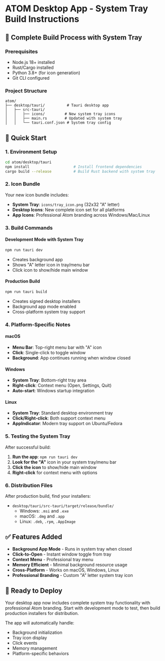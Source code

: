# ATOM Desktop App - System Tray Build Instructions

## 🚀 Complete Build Process with System Tray

### Prerequisites
- Node.js 18+ installed
- Rust/Cargo installed
- Python 3.8+ (for icon generation)
- Git CLI configured

### Project Structure
```
atom/
├── desktop/tauri/          # Tauri desktop app
│   ├── src-tauri/
│   │   ├── icons/         # New system tray icons
│   │   ├── main.rs        # Updated with system tray
│   │   └── tauri.conf.json # System tray config
```

## 🔧 Quick Start

### 1. Environment Setup
```bash
cd atom/desktop/tauri
npm install                    # Install frontend dependencies
cargo build --release          # Build Rust backend with system tray
```

### 2. Icon Bundle
Your new icon bundle includes:
- **System Tray**: `icons/tray_icon.png` (32x32 "A" letter)
- **Desktop Icons**: New complete icon set for all platforms
- **App Icons**: Professional Atom branding across Windows/Mac/Linux

### 3. Build Commands

#### Development Mode with System Tray
```bash
npm run tauri dev
```
- Creates background app
- Shows "A" letter icon in tray/menu bar
- Click icon to show/hide main window

#### Production Build
```bash
npm run tauri build
```
- Creates signed desktop installers
- Background app mode enabled
- Cross-platform system tray support

### 4. Platform-Specific Notes

#### macOS
- **Menu Bar**: Top-right menu bar with "A" icon
- **Click**: Single-click to toggle window
- **Background**: App continues running when window closed

#### Windows
- **System Tray**: Bottom-right tray area
- **Right-click**: Context menu (Open, Settings, Quit)
- **Auto-start**: Windows startup integration

#### Linux
- **System Tray**: Standard desktop environment tray
- **Click/Right-click**: Both support context menu
- **AppIndicator**: Modern tray support on Ubuntu/Fedora

### 5. Testing the System Tray
After successful build:

1. **Run the app**: `npm run tauri dev`
2. **Look for the "A"** icon in your system tray/menu bar
3. **Click the icon** to show/hide main window
4. **Right-click** for context menu with options

### 6. Distribution Files
After production build, find your installers:
- `desktop/tauri/src-tauri/target/release/bundle/`
  - Windows: `.msi` and `.exe`
  - macOS: `.dmg` and `.app`
  - Linux: `.deb`, `.rpm`, `.AppImage`

## ✅ Features Added
- **Background App Mode** - Runs in system tray when closed
- **Click-to-Open** - Instant window toggle from tray
- **Context Menu** - Professional tray menu
- **Memory Efficient** - Minimal background resource usage
- **Cross-Platform** - Works on macOS, Windows, Linux
- **Professional Branding** - Custom "A" letter system tray icon

## 🚦 Ready to Deploy
Your desktop app now includes complete system tray functionality with professional Atom branding. Start with development mode to test, then build production installers for distribution.

The app will automatically handle:
- Background initialization
- Tray icon display
- Click events
- Memory management
- Platform-specific behaviors
